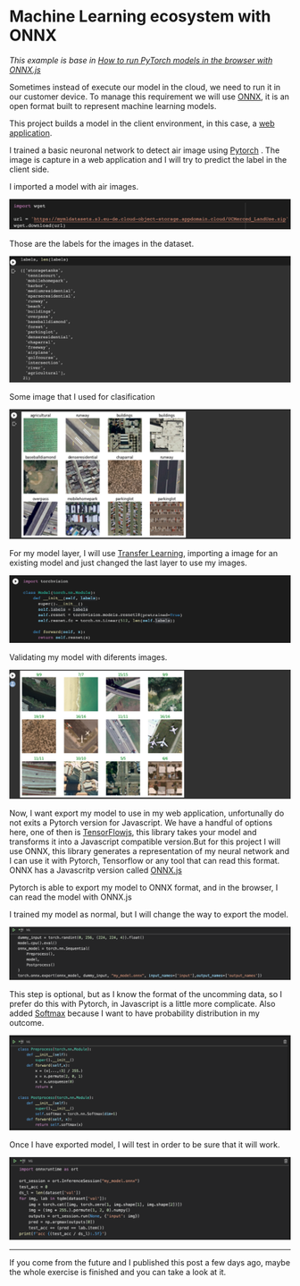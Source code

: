 # Machine Learning ecosystem with ONNX
<i>This example is base in <a href="https://www.youtube.com/watch?v=Vs730jsRgO8">How to run PyTorch models in the browser with ONNX.js</a></i>

Sometimes instead of execute our model in the cloud, we need to run it in our customer device. To manage this requirement we will use <a href="https://onnx.ai/">ONNX</a>, it is an open format built to represent machine learning models.
<p>This project builds a model in the client environment, in this case, a
<a href="https://github.com/RobertoCordova/onnx">web application</a>.</p>

I trained a basic neuronal network to detect air image using <a href="https://pytorch.org/">Pytorch</a> . The image is capture in a web application and I will try to predict the label in the client side.


I imported a model with air images.
<p align="center">
        <img src="./imgs/import_dataset.png"/>

Those are the labels for the images in the dataset.
<p align="center">
        <img src="./imgs/labels.png"/>

Some image that I used for clasification
<p align="center">
        <img src="./imgs/imgs_sample.png"/>

For my model layer, I will use <a href="https://en.wikipedia.org/wiki/Transfer_learning">Transfer Learning</a>, importing a image for an existing model and just changed the last layer to use my images.
<p align="center">
        <img src="./imgs/transfer_learning.png"/>

Validating my model with diferents images.
<p align="center">
        <img src="./imgs/validation.png"/>

Now, I want export my model to use in my web application, unfortunally do not exits a Pytorch version for Javascript. We have a handful of options here, one of then is <a href="https://www.tensorflow.org/js">TensorFlowjs</a>, this library takes your model and transforms it into a Javascript compatible version.But for this project I will use ONNX, this library generates a representation of my neural network and I can use it with Pytorch, Tensorflow or any tool that can read this format. </br>
ONNX has a Javascritp version called <a href="https://github.com/microsoft/onnxjs">ONNX.js</a>

<p>Pytorch is able to export my model to ONNX format, and in the browser, I can read the model with ONNX.js</p>

I trained my model as normal, but I will change the way to export the model.
<p align="center">
        <img src="./imgs/export.png"/>

This step is optional, but as I know the format of the uncomming data, so I prefer do this with Pytorch, in Javascript is a little more complicate. 
Also added <a href="https://en.wikipedia.org/wiki/Softmax_function">Softmax</a>   because I want to have probability distribution in my outcome.
<p align="center">
        <img src="./imgs/pre_post_process.png"/>

Once I have exported model, I will test in order to be sure that it will work.
<p align="center">
        <img src="./imgs/test.png"/>

 <hr>
If you come from the future and I published this post a few days ago, maybe the whole exercise is finished and you can take a look at it.
